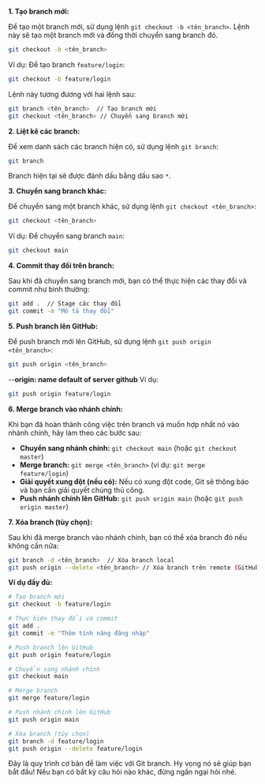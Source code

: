 **1. Tạo branch mới:**

Để tạo một branch mới, sử dụng lệnh `git checkout -b <tên_branch>`.  Lệnh này sẽ tạo một branch mới và đồng thời chuyển sang branch đó.

```bash
git checkout -b <tên_branch>
```

Ví dụ: Để tạo branch `feature/login`:

```bash
git checkout -b feature/login
```

Lệnh này tương đương với hai lệnh sau:

```bash
git branch <tên_branch>  // Tạo branch mới
git checkout <tên_branch> // Chuyển sang branch mới
```

**2. Liệt kê các branch:**

Để xem danh sách các branch hiện có, sử dụng lệnh `git branch`:

```bash
git branch
```

Branch hiện tại sẽ được đánh dấu bằng dấu sao `*`.

**3. Chuyển sang branch khác:**

Để chuyển sang một branch khác, sử dụng lệnh `git checkout <tên_branch>`:

```bash
git checkout <tên_branch>
```

Ví dụ: Để chuyển sang branch `main`:

```bash
git checkout main
```

**4. Commit thay đổi trên branch:**

Sau khi đã chuyển sang branch mới, bạn có thể thực hiện các thay đổi và commit như bình thường:

```bash
git add .  // Stage các thay đổi
git commit -m "Mô tả thay đổi"
```

**5. Push branch lên GitHub:**

Để push branch mới lên GitHub, sử dụng lệnh `git push origin <tên_branch>`:

```bash
git push origin <tên_branch>
```
--**origin: name default of server github**
Ví dụ:

```bash
git push origin feature/login
```

**6. Merge branch vào nhánh chính:**

Khi bạn đã hoàn thành công việc trên branch và muốn hợp nhất nó vào nhánh chính, hãy làm theo các bước sau:

* **Chuyển sang nhánh chính:** `git checkout main` (hoặc `git checkout master`)
* **Merge branch:** `git merge <tên_branch>` (ví dụ: `git merge feature/login`)
* **Giải quyết xung đột (nếu có):** Nếu có xung đột code, Git sẽ thông báo và bạn cần giải quyết chúng thủ công.
* **Push nhánh chính lên GitHub:** `git push origin main` (hoặc `git push origin master`)

**7. Xóa branch (tùy chọn):**

Sau khi đã merge branch vào nhánh chính, bạn có thể xóa branch đó nếu không cần nữa:

```bash
git branch -d <tên_branch>  // Xóa branch local
git push origin --delete <tên_branch> // Xóa branch trên remote (GitHub)
```


**Ví dụ đầy đủ:**

```bash
# Tạo branch mới
git checkout -b feature/login

# Thực hiện thay đổi và commit
git add .
git commit -m "Thêm tính năng đăng nhập"

# Push branch lên GitHub
git push origin feature/login

# Chuyển sang nhánh chính
git checkout main

# Merge branch
git merge feature/login

# Push nhánh chính lên GitHub
git push origin main

# Xóa branch (tùy chọn)
git branch -d feature/login
git push origin --delete feature/login
```


Đây là quy trình cơ bản để làm việc với Git branch. Hy vọng nó sẽ giúp bạn bắt đầu!  Nếu bạn có bất kỳ câu hỏi nào khác, đừng ngần ngại hỏi nhé.
